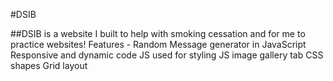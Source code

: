 #DSIB

##DSIB is a website I built to help with smoking cessation and for me to practice websites!
Features - 
Random Message generator in JavaScript 
Responsive and dynamic code
JS used for styling 
JS image gallery tab 
CSS shapes
Grid layout 



